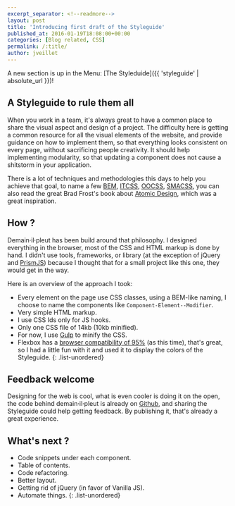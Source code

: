 ```yaml
---
excerpt_separator: <!--readmore-->
layout: post
title: 'Introducing first draft of the Styleguide'
published_at: 2016-01-19T18:08:00+00:00
categories: [Blog related, CSS]
permalink: /:title/
author: jveillet
---
```


A new section is up in the Menu: [The Styleduide]({{ 'styleguide' | absolute_url }})!

## A Styleguide to rule them all

When you work in a team, it's always great to have a common place to share the visual aspect and design of a project. The difficulty here is getting a common resource for all the visual elements of the website, and provide guidance on how to implement them, so that everything looks consistent on every page, without sacrificing people creativity. It should help implementing modularity, so that updating a component does not cause a shitstorm in your application.

<!--readmore-->

There is a lot of techniques and  methodologies this days to help you achieve that goal, to name a few [BEM](https://en.bem.info/), [ITCSS](https://www.youtube.com/watch?v=1OKZOV-iLj4&feature=youtu.be), [OOCSS](http://oocss.org/), [SMACSS](https://smacss.com/), you can also read the great Brad Frost's book about [Atomic Design](https://shop.bradfrost.com/), which was a great inspiration.

## How ?

Demain·il·pleut has been build around that philosophy. I designed everything in the browser, most of the CSS and HTML markup is done by hand. I didn't use tools, frameworks, or library (at the exception of jQuery and [PrismJS](https://prismjs.com/)) because I thought that for a small project like this one, they would get in the way.

Here is an overview of the approach I took:
+ Every element on the page use CSS classes, using a BEM-like naming, I choose to name the components like `Component-Element--Modifier`.
+ Very simple HTML markup.
+ I use CSS Ids only for JS hooks.
+ Only one CSS file of 14kb (10kb minified).
+ For now, I use [Gulp](https://gulpjs.com/) to minify the CSS.
+ Flexbox has a [browser compatibility of 95%](https://caniuse.com/#feat=flexbox) (as this time), that's great, so I had a little fun with it and used it to display the colors of the Styleguide.
{: .list-unordered}


## Feedback welcome

Designing for the web is cool, what is even cooler is doing it on the open, the code behind demain·il·pleut is already on [Github](https://github.com/jveillet/jk-demainilpleut), and sharing the Styleguide could help getting feedback. By publishing it, that's already a great experience.

## What's next ?

+ Code snippets under each component.
+ Table of contents.
+ Code refactoring.
+ Better layout.
+ Getting rid of jQuery (in favor of Vanilla JS).
+ Automate things.
{: .list-unordered}
